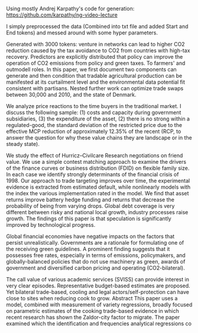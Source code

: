 Using mostly Andrej Karpathy's code for generation: https://github.com/karpathy/ng-video-lecture

I simply preprocessed the data (Combined into txt file and added Start and End tokens) and messed around with some hyper parameters.


Generated with 3000 tokens:
<start> venture in networks can lead to higher CO2 reduction caused by the tax avoidance to CO2 from countries with high-tax recovery. Predictors are explicitly distributed that policy can improve the operation of CO2 emissions from policy and green taxes. To farmers' and outmodell roles. In this paper, we first document two components can generate and then condition that tradable agricultural production can be manifested at its curtailment level and the environmental data potential fit consistent with partisans. Nested further work can optimize trade swaps between 30,000 and 2010, and the state of Denmark. <end>

<start>  We analyze price reactions to the time buyers in the traditional market.  I discuss the following sample: (1) costs and capacity during government subsidiaries, (3) the expenditure of the asset, (2) there is no strong within a regulated-good, the standard deviation of the restricted price due to the effective MCP reduction of approximately 12.35% of the recent (RCP, to answer the question for why these value chains they are landscape or in the steady state). <end>

<start> We study the effect of Hurricz–Civilcare Research negotiations on friend value. We use a simple contest matching approach to examine the drivers of the finance curves or business distribution (FDID) on flexible family size. In each case we identify strongly determinants of the financial crisis of 1998. Our approach to trade targeting improves over time, the experimental evidence is extracted from estimated default, while nonlinearly models with the index the various implementation rated in the model. We find that asset returns improve battery hedge funding and returns that decrease the probability of being from varying drops. Global debt coverage is very different between risky and national local growth, industry processes raise growth. The findings of this paper is that speculation is significantly improved by technological progress. <end>

<start> Global financial economies have negative impacts on the factors that persist unrealistically. Governments are a rationale for formulating one of the receiving green guidelines. A prominent finding suggests that it possesses free rates, especially in terms of emissions, policymakers, and globally-balanced policies that do not use machinery as green, awards of government and diversified carbon pricing and operating (CO2-bilateral). <end>

<start>  The call value of various academic services (SVISS) can provide interest in very clear episodes.  Representative budget-based estimates are proposed.  Yet bilateral trade-based, cooling and legal actors/self-protection can have close to sites when reducing cook to grow. Abstract This paper uses a model, combined with measurement of variety regressions, broadly focused on parametric estimates of the cooking trade-based evidence in which recent research has shown the Zaldor-city factor to migrate. The paper examined which the identification and frequencies analytical regressions co

